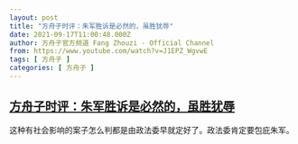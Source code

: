 ```yaml
---
layout: post
title: "方舟子时评：朱军胜诉是必然的，虽胜犹辱"
date: 2021-09-17T11:00:48.000Z
author: 方舟子官方频道 Fang Zhouzi - Official Channel
from: https://www.youtube.com/watch?v=J1EPZ_WgvwE
tags: [ 方舟子 ]
categories: [ 方舟子 ]
---
```

<!--1631876448000-->
[方舟子时评：朱军胜诉是必然的，虽胜犹辱](https://www.youtube.com/watch?v=J1EPZ_WgvwE)
------

<div>
这种有社会影响的案子怎么判都是由政法委早就定好了。政法委肯定要包庇朱军。
</div>
